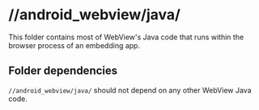 # //android\_webview/java/

This folder contains most of WebView's Java code that runs within the browser
process of an embedding app.

## Folder dependencies

`//android_webview/java/` should not depend on any other WebView Java code.
